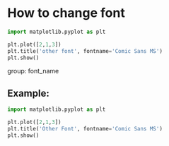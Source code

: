# How to change font

```python
import matplotlib.pyplot as plt

plt.plot([2,1,3])
plt.title('other font', fontname='Comic Sans MS')
plt.show()
```


group: font_name

## Example: 
```python
import matplotlib.pyplot as plt

plt.plot([2,1,3])
plt.title('Other Font', fontname='Comic Sans MS')
plt.show()
```

